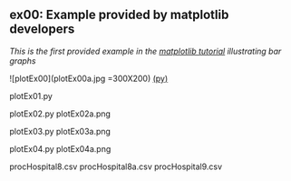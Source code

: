 
ex00: Example provided by matplotlib developers
-----------------------------------------------

*This is the first provided example in the 
[matplotlib tutorial](https://matplotlib.org/stable/tutorials/introductory/pyplot.html#sphx-glr-tutorials-introductory-pyplot-py) illustrating bar graphs*


![plotEx00](plotEx00a.jpg =300X200) [(py)](plotEx00.py)

plotEx01.py

plotEx02.py
plotEx02a.png

plotEx03.py
plotEx03a.png

plotEx04.py
plotEx04a.png

procHospital8.csv
procHospital8a.csv
procHospital9.csv

